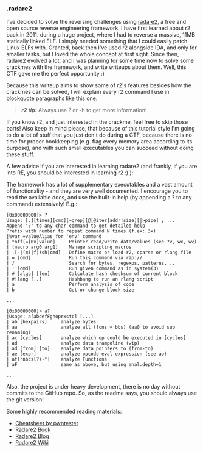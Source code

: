 ### .radare2

I've decided to solve the reversing challenges using
[radare2](http://www.radare.org/r/), a free and open source reverse engineering
framework. I have first learned about r2 back in 2011. during a huge project,
where I had to reverse a massive, 11MB statically linked ELF. I simply needed
something that I could easily patch Linux ELFs with. Granted, back then I've
used r2 alongside IDA, and only for smaller tasks, but I loved the whole concept
at first sight. Since then, radare2 evolved a lot, and I was planning for some
time now to solve some crackmes with the framework, and write writeups about
them. Well, this CTF gave me the perfect opportunity :)

Because this writeup aims to show some of r2's features besides how the crackmes
can be solved, I will explain every r2 command I use in blockquote paragraphs
like this one:

> ***r2 tip:*** Always use ? or -h to get more information!

If you know r2, and just interested in the crackme, feel free to skip those
parts! Also keep in mind please, that because of this tutorial style I'm going
to do a lot of stuff that you just don't do during a CTF, because there is no
time for proper bookkeeping (e.g. flag every memory area according to its
purpose), and with such small executables you can succeed without doing these
stuff.

A few advice if you are interested in learning radare2 (and frankly, if you are
into RE, you should be interested in learning r2 :) ):

The framework has a lot of supplementary executables and a vast amount of
functionality - and they are very well documented. I encourage you to read the
available docs, and use the built-in help (by appending a ? to any command)
extensively! E.g.:

```
[0x00000000]> ?
Usage: [.][times][cmd][~grep][@[@iter]addr!size][|>pipe] ; ...
Append '?' to any char command to get detailed help
Prefix with number to repeat command N times (f.ex: 3x)
|%var =valueAlias for 'env' command
| *off[=[0x]value]     Pointer read/write data/values (see ?v, wx, wv)
| (macro arg0 arg1)    Manage scripting macros
| .[-|(m)|f|!sh|cmd]   Define macro or load r2, cparse or rlang file
| = [cmd]              Run this command via rap://
| /                    Search for bytes, regexps, patterns, ..
| ! [cmd]              Run given command as in system(3)
| # [algo] [len]       Calculate hash checksum of current block
| #!lang [..]          Hashbang to run an rlang script
| a                    Perform analysis of code
| b                    Get or change block size

...

[0x00000000]> a?
|Usage: a[abdefFghoprxstc] [...]
| ab [hexpairs]     analyze bytes
| aa                analyze all (fcns + bbs) (aa0 to avoid sub renaming)
| ac [cycles]       analyze which op could be executed in [cycles]
| ad                analyze data trampoline (wip)
| ad [from] [to]    analyze data pointers to (from-to)
| ae [expr]         analyze opcode eval expression (see ao)
| af[rnbcsl?+-*]    analyze Functions
| aF                same as above, but using anal.depth=1

...
```

Also, the project is under heavy development, there is no day
without commits to the GitHub repo. So, as the readme says, you should always
use the git version!

Some highly recommended reading materials:

- [Cheatsheet by pwntester](https://github.com/pwntester/cheatsheets/blob/master/radare2.md)
- [Radare2 Book](https://www.gitbook.com/book/radareorg/radare2-book/details)
- [Radare2 Blog](http://radare.today)
- [Radare2 Wiki](https://github.com/radareorg/radare2/wiki)
